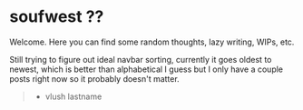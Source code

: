 # soufwest ??

Welcome. Here you can find some random thoughts, lazy writing, WIPs, etc.

Still trying to figure out ideal navbar sorting, currently it goes oldest to newest, which is better than alphabetical I guess but I only have a couple posts right now so it probably doesn't matter.

> - vlush lastname


